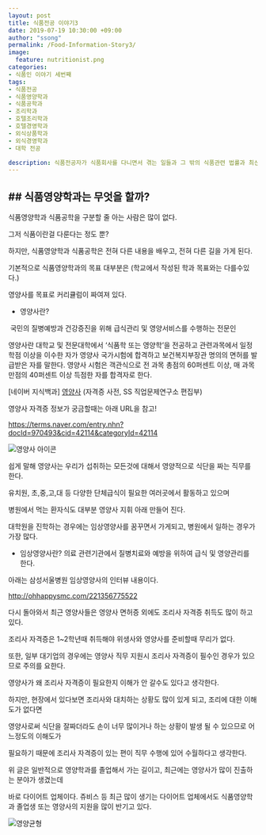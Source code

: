 ```yaml
---
layout: post
title: 식품전공 이야기3
date: 2019-07-19 10:30:00 +09:00
author: "ssong"
permalink: /Food-Information-Story3/
image:
  feature: nutritionist.png
categories:
- 식품인 이야기 세번째
tags:
- 식품전공 
- 식품영양학과
- 식품공학과
- 조리학과
- 호텔조리학과
- 호텔경영학과
- 외식상품학과
- 외식경영학과
- 대학 전공

description: 식품전공자가 식품회사를 다니면서 겪는 일들과 그 밖의 식품관련 법률과 최신 뉴스에 관한 블로그 입니다.
---
```


## ## 식품영양학과는 무엇을 할까?

식품영양학과 식품공학을 구분할 줄 아는 사람은 많이 없다. 

그저 식품이란걸 다룬다는 정도 뿐? 

하지만, 식품영양학과 식품공학은 전혀 다른 내용을 배우고, 전혀 다른 길을 가게 된다. 

기본적으로 식품영양학과의 목표 대부분은 (학교에서 작성된 학과 목표와는 다를수있다.)

영양사를 목표로 커리큘럼이 짜여져 있다. 

* 영양사란?

​     국민의 질병예방과 건강증진을 위해 급식관리 및 영양서비스를 수행하는 전문인

영양사란 대학교 및 전문대학에서 ‘식품학 또는 영양학’을 전공하고 관련과목에서 일정 학점 이상을 이수한 자가       영양사 국가시험에 합격하고 보건복지부장관 명의의 면허를 발급받은 자를 말한다. 영양사 시험은 객관식으로 전    과목 총점의 60퍼센트 이상, 매 과목 만점의 40퍼센트 이상 득점한 자를 합격자로 한다.

  [네이버 지식백과] [영양사](https://terms.naver.com/entry.nhn?docId=970493) (자격증 사전, SS 직업문제연구소 편집부)

  영양사 자격증 정보가 궁금할때는 아래 URL을 참고!

  https://terms.naver.com/entry.nhn?docId=970493&cid=42114&categoryId=42114



![영양사 아이콘](https://lh3.googleusercontent.com/bs5SO2mlHHZH2WewPgUdXXUSxzf-Zz2gIgBEnaJtREaQwGpryhLnzQ9X-1mGeYlC1zai-1zqpmtCbNt9uviGBpn7T5kQ9MDO2MAw_R8oeIqAdOeYgal0NMNeNvdj2V63Ry5UnsHN5eNC_QLS7i4rwCr9f7S1iqgigVnKIyU-68XTIohjrqPStgXl7PfRull2EtoQ-CBvWVbxh98HsjenG6C9RRw4JUMz_vEzsnHRc3n-ilFhmVSt_K98NI1n3EumefuhBcg3QHLNPl_DO_ByELpdNFEulSBWlNTif0MjOUfmkbC4tC6Ku3bjGwi1T4cbxHxGAXrrlyhSqV3Xx19yioB-casCw_Z_0BsqOncGz3p_66kYZSCY1MZlYmu_jQZ0DwSpM1na6CgYKVkoFr33tjkjK678oSgryQoIOIvbX39X9kmgOrAmDr46AlESXmjInD5aP9ABNrR3z_aTZ3OCTkL2-CkSlzD5s1kiRcbWtJShLPJ8sMJOGgxbzN6i6piqg4ayhq-ePc7R_83Yw2mlZDtH_4T0IgrFjhlF1JC5MLpw0Q7Zv_tjE3T6vUJzrpO-DbMovhDFJM0-j5VapAd4W5jI8tJ-MgIo9PLfdStFQkq_Ko6HWgBfcvMvMq4zIOL2J6P6dr_48dAXEzyzWiSWyrw9UaaDyQ=s512-no)





쉽게 말해 영양사는 우리가 섭취하는 모든것에 대해서 영양적으로 식단을 짜는 직무를 한다. 

유치원, 초,중,고,대 등 다양한 단체급식이 필요한 여러곳에서 활동하고 있으며

병원에서 먹는 환자식도 대부분 영양사 지휘 아래 만들어 진다. 

대학원을 진학하는 경우에는 임상영양사를 꿈꾸면서 가게되고, 병원에서 일하는 경우가 가장 많다.

* 임상영양사란? 의료 관련기관에서 질병치료와 예방을 위하여 급식 및 영양관리를 한다.

아래는 삼성서울병원 임상영양사의 인터뷰 내용이다. 

 http://ohhappysmc.com/221356775522

다시 돌아와서 최근 영양사들은 영양사 면허증 외에도 조리사 자격증 취득도 많이 하고 있다. 

조리사 자격증은 1~2학년때 취득해야 위생사와 영양사를 준비할때 무리가 없다. 

또한, 일부 대기업의 경우에는 영양사 직무 지원시 조리사 자격증이 필수인 경우가 있으므로 주의를 요한다.

영양사가 왜 조리사 자격증이 필요한지 이해가  안 갈수도 있다고 생각한다.  

 하지만, 현장에서 있다보면 조리사와 대치하는 상황도 많이 있게 되고, 조리에 대한 이해도가 없다면

영양사로써 식단을 잘짜더라도 손이 너무 많이거나 하는 상황이 발생 될 수 있으므로 어느정도의 이해도가 

필요하기 때문에 조리사 자격증이 있는 편이 직무 수행에 있어 수월하다고 생각한다.

위 글은 일반적으로 영양학과를 졸업해서 가는 길이고, 최근에는 영양사가 많이 진출하는 분야가 생겼는데

바로 다이어트 업체이다. 쥬비스 등 최근 많이 생기는 다이어트 업체에서도  식품영양학과 졸업생 또는 영양사의 지원을 많이 반기고 있다. 

![영양균형](https://lh3.googleusercontent.com/HkobMt-iPrVW-Ew201mSPQnZHXtO0s_Rw320yktREf-QIhyhDb3WcI9Y7SAYiSlq46DE7hEn_vhCB_zpumev8Ko-x719xUq39B0HwhMWFgAQINlAxcB1oGLsHvQCjCP_xnz_HMKC-3ro31JW1xTtlaDnrkMJrgNnctsBhjlZAVrUUcBm70Ev6Q4SxAn8Hr9wJO1A933RpiKqxFF4u1Vk2s3s5pz1WzWXanufQYD8Lw3oRB99p0VPdiBJ6mNhH6ttXtWRAD1iyhYcHGzJX6Gt_DsJ2ykj3khUy3IhggK6DK5fRSnaQE9gtniCCXtXp_nG5l5w1BKEfD29mQ3XDGVFHWhbLC1055B6nSsV17zAeb7H08E4huGKz19J9Tmk-ah3IlvRntNvP3nIC--3ZNrOW2cqDIgRUgOxrNEuHhrChFncFg99OfOECVcJwnxKJJaW6zPZU_nZEc1cI1zSJjSkhUfFdvJdJ4BInHSERxOiSDFY3ahRPbeuY076-WPdXYk8OeT1Jm7x-GsYGdLWEcA6uV9yilS7-ijnwx5bEtGPVaZWnpgrIjQiHsKlGQyhYtRXAOi_ePn4c8YFItanXZM90VlxC6IG-34PgM7msuYb7hqPIxUmX1OfwUX_Pr95b3HBXPrfmm2h6Qxw_2Su8SJHoUTVmJ0wCg=w1920-h1277-no)











